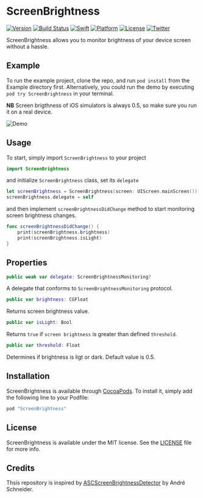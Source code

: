 # ScreenBrightness

[![Version](https://img.shields.io/cocoapods/v/ScreenBrightness.svg)](http://cocoapods.org/pods/ScreenBrightness)
[![Build Status](https://travis-ci.org/michalkonturek/ScreenBrightness.svg?branch=master)](https://travis-ci.org/michalkonturek/ScreenBrightness)
[![Swift](https://img.shields.io/badge/%20compatible-swift%202.2-orange.svg)](http://swift.org)
[![Platform](https://img.shields.io/cocoapods/p/ScreenBrightness.svg)](http://cocoapods.org/pods/ScreenBrightness)
[![License](https://img.shields.io/cocoapods/l/ScreenBrightness.svg)](http://cocoapods.org/pods/ScreenBrightness)
[![Twitter](https://img.shields.io/badge/contact-@MichalKonturek-blue.svg)](http://twitter.com/michalkonturek)


ScreenBrightness allows you to monitor brightness of your device screen without a hassle.


## Example

To run the example project, clone the repo, and run `pod install` from the Example directory first.
Alternatively, you could run the demo by executing `pod try ScreenBrightness` in your terminal.

**NB** Screen brigthness of iOS simulators is always 0.5, so make sure you run it on a real device.

![Demo][DEMO]

[DEMO]:https://github.com/michalkonturek/ScreenBrightness/blob/master/demo.gif


## Usage

To start, simply import `ScreenBrightness` to your project

```swift
import ScreenBrightness
```

and initialize `ScreenBrightness` class, set its `delegate`

```swift
let screenBrightness = ScreenBrightness(screen: UIScreen.mainScreen())
screenBrightness.delegate = self
```

and then implement `screenBrightnessDidChange` method to start monitoring screen brightness changes. 

```swift
func screenBrightnessDidChange() {
    print(screenBrightness.brightness)
    print(screenBrightness.isLight)
}
```


## Properties

```swift
public weak var delegate: ScreenBrightnessMonitoring?
```
A delegate that conforms to `ScreenBrightnessMonitoring` protocol.

```swift
public var brightness: CGFloat
```
Returns screen brightness value.

```swift
public var isLight: Bool
```
Returns `true` if `screen brightness` is greater than defined `threshold`.

```swift
public var threshold: Float
```
Determines if brightness is ligt or dark. Default value is 0.5.


## Installation

ScreenBrightness is available through [CocoaPods](http://cocoapods.org). To install
it, simply add the following line to your Podfile:

```ruby
pod "ScreenBrightness"
```


## License

ScreenBrightness is available under the MIT license. See the [LICENSE][LICENSE] file for more info.

[LICENSE]:https://github.com/michalkonturek/ScreenBrightness/blob/master/LICENSE


## Credits

Thsis repository is inspired by [ASCScreenBrightnessDetector][DETECTOR] 
by André Schneider. 

[DETECTOR]:https://github.com/schneiderandre/ASCScreenBrightnessDetector
